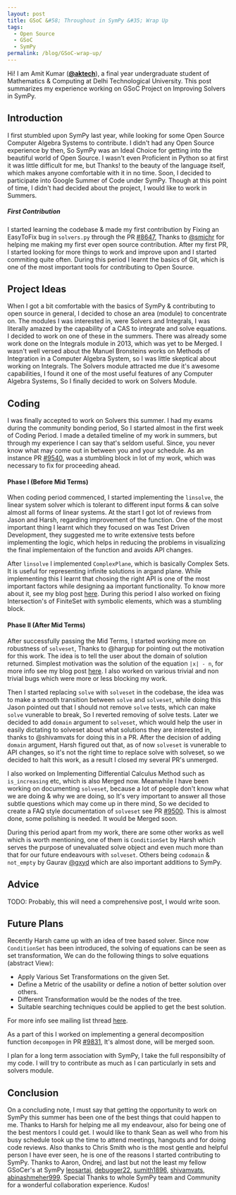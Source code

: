 ```yaml
---
layout: post
title: GSoC &#58; Throughout in SymPy &#35; Wrap Up
tags:
  - Open Source
  - GSoC
  - SymPy
permalink: /blog/GSoC-wrap-up/
---
```


Hi! I am Amit Kumar ([**@aktech**](http://www.github.com/aktech)), a final year undergraduate student of Mathematics & Computing at Delhi Technological University. This post summarizes my experience working on GSoC Project on Improving Solvers in SymPy.

## Introduction

I first stumbled upon SymPy last year, while looking for some Open Source Computer Algebra Systems to contribute. I didn't had any Open Source experience by then, So SymPy was an Ideal Choice for getting into the beautiful world of Open Source. I wasn't even Proficient in Python so at first it was little difficult for me, but Thanks! to the beauty of the language itself, which makes anyone comfortable with it in no time. Soon, I decided to participate into Google Summer of Code under SymPy. Though at this point of time, I didn't had decided about the project, I would like to work in Summers. 

##### First Contribution
I started learning the codebase & made my first contribution by Fixing an EasyToFix bug in `solvers.py` through the PR [#8647](https://github.com/sympy/sympy/pull/8647), Thanks to [@smichr]() for helping me making my first ever open source contribution. After my first PR, I started looking for more things to work and improve upon and I started commiting quite often. During this period I learnt the basics of Git, which is one of the most important tools for contributing to Open Source.

## Project Ideas
When I got a bit comfortable with the basics of SymPy & contributing to open source in general, I decided to chose an area (module) to concentrate on. The modules I was interested in, were Solvers and Integrals, I was literally amazed by the capability of a CAS to integrate and solve equations. I decided to work on one of these in the summers. There was already some work done on the Integrals module in 2013, which was yet to be Merged. I wasn't well versed about the Manuel Bronsteins works on Methods of Integration in a Computer Algebra System, so I was little skeptical about working on Integrals. The Solvers module attracted me due it's awesome capabilities, I found it one of the most useful features of any Computer Algebra Systems, So I finally decided to work on Solvers Module.

## Coding
I was finally accepted to work on Solvers this summer. I had my exams during the community bonding period, So I started almost in the first week of Coding Period. I made a detailed timeline of my work in summers, but through my experience I can say that's seldom useful. Since, you never know what may come out in between you and your schedule. As an instance PR [#9540](https://github.com/sympy/sympy/pull/9540), was a stumbling block in lot of my work, which was necessary to fix for proceeding ahead.

#### Phase I (Before Mid Terms)
When coding period commenced, I started implementing the `linsolve`, the linear system solver which is tolerant to different input forms & can solve almost all forms of linear systems. At the start I got lot of reviews from Jason and Harsh, regarding improvement of the function. One of the most important thing I learnt which they focused on was Test Driven Development, they suggested me to write extensive tests before implementing the logic, which helps in reducing the problems in visualizing the final implementaion of the function and avoids API changes.

After `linsolve` I implemented `ComplexPlane`, which is basically Complex Sets. It is useful for representing infinite solutions in argand plane. While implementing this I learnt that chosing the right API is one of the most important factors while designing aa important functionality. To know more about it, see my blog post [here](http://iamit.in/blog/GSoC-week-3/). During this period I also worked on fixing Intersection's of FiniteSet with symbolic elements, which was a stumbling block.

#### Phase II (After Mid Terms)

After successfully passing the Mid Terms, I started working more on robustness of `solveset`, Thanks to @hargup for pointing out the motivation for this work. The idea is to tell the user about the domain of solution returned. Simplest motivation was the solution of the equation `|x| - n`, for more info see my blog post [here](http://iamit.in/blog/GSoC-week-7/). I also worked on various trivial and non trivial bugs which were more or less blocking my work. 

Then I started replacing `solve` with `solveset` in the codebase, the idea was to make a smooth transition between `solve` and `solveset`, while doing this Jason pointed out that I should not remove `solve` tests, which can make `solve` vunerable to break, So I reverted removing of solve tests. Later we decided to add `domain` argument to `solveset`, which would help the user in easily dictating to solveset about what solutions they are interested in, thanks to @shivamvats for doing this in a PR.
After the decision of adding `domain` argument, Harsh figured out that, as of now `solveset` is vunerable to API changes, so it's not the right time to replace solve with solveset, so we decided to halt this work, as a result I closed my several PR's unmerged. 

I also worked on Implementing Differential Calculus Method such as `is_increasing` etc, which is also Merged now. Meanwhile I have been working on documenting `solveset`, because a lot of people don't know what we are doing & why we are doing, so It's very important to answer all those subtle questions which may come up in there mind, So we decided to create a FAQ style documentation of `solveset` see PR [#9500](https://github.com/sympy/sympy/pull/9500). This is almost done, some polishing is needed. It would be Merged soon.

During this period apart from my work, there are some other works as well which is worth mentioning, one of them is `ConditionSet` by Harsh which serves the purpose of unevaluated solve object and even much more than that for our future endeavours with `solveset`. Others being `codomain` & `not_empty` by Gaurav [@gxyd](http://github.com/gxyd) which are also important additions to SymPy.

## Advice
TODO: Probably, this will need a comprehensive post, I would write soon.

## Future Plans
Recently Harsh came up with an idea of tree based solver. Since now `ConditionSet` has been introduced, the solving of equations can be seen as set transformation, We can do the following things to solve equations (abstract View):

* Apply Various Set Transformations on the given Set.
* Define a Metric of the usability or define a notion of better solution over others.
* Different Transformation would be the nodes of the tree.
* Suitable searching techniques could be applied to get the best solution.

For more info see mailing list thread [here](https://groups.google.com/forum/#!topic/sympy/-SIbX0AFL3Q).

As a part of this I worked on implementing a general decomposition function `decompogen` in PR [#9831](https://github.com/sympy/sympy/pull/9831), It's almost done, will be merged soon.

I plan for a long term association with SymPy, I take the full responsibilty of my code. I will try to contribute as much as I can particularly in sets and solvers module.

## Conclusion

On a concluding note, I must say that getting the opportunity to work on SymPy this summer has been one of the best things that could happen to me. Thanks to Harsh for helping me all my endeavour, also for being one of the best mentors I could get. I would like to thank Sean as well who from his busy schedule took up the time to attend meetings, hangouts and for doing code reviews. Also thanks to Chris Smith who is the most gentle and helpful person I have ever seen, he is one of the reasons I started contributing to SymPy.
Thanks to Aaron, Ondrej, and last but not the least my fellow GSoCer's at SymPy [leosartaj](http://github.com/leosartaj), [debugger22](http://github.com/debugger22), [sumith1896](http://github.com/sumith1896), [shivamvats](http://github.com/shivamvats), [abinashmeher999](https://github.com/abinashmeher999). Special Thanks to whole SymPy team and Community for a wonderful collaboration experience. Kudos!